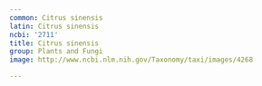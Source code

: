 ```yaml
---
common: Citrus sinensis
latin: Citrus sinensis
ncbi: '2711'
title: Citrus sinensis
group: Plants and Fungi
image: http://www.ncbi.nlm.nih.gov/Taxonomy/taxi/images/4268

---
```

